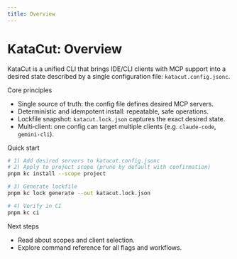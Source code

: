```yaml
---
title: Overview
---
```


# KataCut: Overview

KataCut is a unified CLI that brings IDE/CLI clients with MCP support into a
desired state described by a single configuration file: `katacut.config.jsonc`.

Core principles
- Single source of truth: the config file defines desired MCP servers.
- Deterministic and idempotent install: repeatable, safe operations.
- Lockfile snapshot: `katacut.lock.json` captures the exact desired state.
- Multi‑client: one config can target multiple clients (e.g. `claude-code`, `gemini-cli`).

Quick start
```bash
# 1) Add desired servers to katacut.config.jsonc
# 2) Apply to project scope (prune by default with confirmation)
pnpm kc install --scope project

# 3) Generate lockfile
pnpm kc lock generate --out katacut.lock.json

# 4) Verify in CI
pnpm kc ci
```

Next steps
- Read about scopes and client selection.
- Explore command reference for all flags and workflows.

